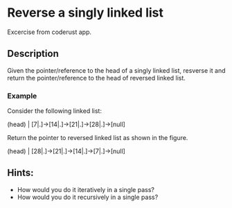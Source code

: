 # Reverse a singly linked list

Excercise from coderust app.

## Description
Given the pointer/reference to the head of a singly linked list, resverse it and return the pointer/reference to the head of reversed linked list.

### Example

 Consider the following linked list:

 (head)
   |
  [7|.]->[14|.]->[21|.]->[28|.]->[null]

 Return the pointer to reversed linked list as shown in the figure.

 (head)
   |
  [28|.]->[21|.]->[14|.]->[7|.]->[null]

## Hints:
* How would you do it iteratively in a single pass?
* How would you do it recursively in a single pass?

